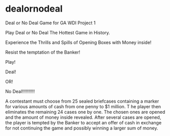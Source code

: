 # dealornodeal
Deal or No Deal Game for GA WDI Project 1

Play Deal or No Deal The Hottest Game in History.

Experience the Thrills and Spills of Opening Boxes with Money inside!

Resist the temptation of the Banker!

Play!

Deal!

OR!

No Deal!!!!!!!!!!

A contestant must choose from 25 sealed briefcases containing a marker for various amounts of cash from one penny to $1 million. T
he player then eliminates the remaining 24 cases one by one. 
The chosen ones are opened and the amount of money inside revealed. 
After several cases are opened, the player is tempted by the Banker to accept an offer of cash in exchange for not continuing the game and possibly winning a larger sum of money.
